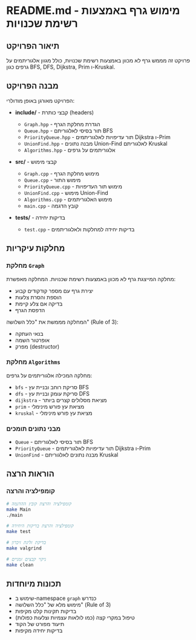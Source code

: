 # README.md - מימוש גרף באמצעות רשימת שכנויות

## תיאור הפרויקט
פרויקט זה מממש גרף לא מכוון באמצעות רשימת שכנויות, כולל מגוון אלגוריתמים על גרפים כגון BFS, DFS, Dijkstra, Prim ו-Kruskal.

## מבנה הפרויקט
הפרויקט מאורגן באופן מודולרי:

- **include/** - קבצי כותרת (headers)
  - `Graph.hpp` - הגדרת מחלקת הגרף
  - `Queue.hpp` - תור בסיסי לאלגוריתם BFS
  - `PriorityQueue.hpp` - תור עדיפויות לאלגוריתמים Dijkstra ו-Prim
  - `UnionFind.hpp` - מבנה נתונים Union-Find לאלגוריתם Kruskal
  - `Algorithms.hpp` - אלגוריתמים על גרפים

- **src/** - קבצי מימוש
  - `Graph.cpp` - מימוש מחלקת הגרף
  - `Queue.cpp` - מימוש התור
  - `PriorityQueue.cpp` - מימוש תור העדיפויות
  - `UnionFind.cpp` - מימוש Union-Find
  - `Algorithms.cpp` - מימוש האלגוריתמים
  - `main.cpp` - קובץ הדגמה

- **tests/** - בדיקות יחידה
  - `test.cpp` - בדיקות יחידה למחלקות ולאלגוריתמים

## מחלקות עיקריות

### מחלקת `Graph`
מחלקה המייצגת גרף לא מכוון באמצעות רשימת שכנויות. המחלקה מאפשרת:
- יצירת גרף עם מספר קודקודים קבוע
- הוספת והסרת צלעות
- בדיקה אם צלע קיימת
- הדפסת הגרף

המחלקה מממשת את "כלל השלושה" (Rule of 3):
- בנאי העתקה
- אופרטור השמה
- מפרק (destructor)

### מחלקת `Algorithms`
מחלקה המכילה אלגוריתמים על גרפים:
- `bfs` - סריקת רוחב ובניית עץ BFS
- `dfs` - סריקת עומק ובניית עץ DFS
- `dijkstra` - מציאת מסלולים קצרים ביותר
- `prim` - מציאת עץ פורש מינימלי
- `kruskal` - מציאת עץ פורש מינימלי

### מבני נתונים תומכים
- `Queue` - תור בסיסי לאלגוריתם BFS
- `PriorityQueue` - תור עדיפויות לאלגוריתמים Dijkstra ו-Prim
- `UnionFind` - מבנה נתונים לאלגוריתם Kruskal

## הוראות הרצה

### קומפילציה והרצה
```bash
# קומפילציה והרצת קובץ ההדגמה
make Main
./main

# קומפילציה והרצת בדיקות היחידה
make test

# בדיקת זליגת זיכרון
make valgrind

# ניקוי קבצים זמניים
make clean
```

## תכונות מיוחדות
- שימוש ב-namespace `graph` כנדרש
- מימוש מלא של "כלל השלושה" (Rule of 3)
- בדיקות תקינות קלט מקיפות
- טיפול במקרי קצה (כמו לולאות עצמיות וצלעות כפולות)
- תיעוד מפורט של הקוד
- בדיקות יחידה מקיפות
